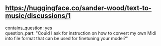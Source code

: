 ## https://huggingface.co/sander-wood/text-to-music/discussions/1

contains_question: yes  
question_part: "Could I ask for instruction on how to convert my own Midi into file format that can be used for finetuning your model?"